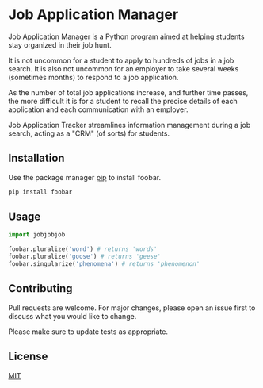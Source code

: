 # Job Application Manager

Job Application Manager is a Python program aimed at helping students stay organized in their job hunt.

It is not uncommon for a student to apply to hundreds of jobs in a job search. It is also not uncommon for an employer to take several weeks (sometimes months) to respond to a job application. 

As the number of total job applications increase, and further time passes, the more difficult it is for a student to recall the precise details of each application and each communication with an employer.

Job Application Tracker streamlines information management during a job search, acting as a "CRM" (of sorts) for students.


## Installation

Use the package manager [pip](https://pip.pypa.io/en/stable/) to install foobar.

```bash
pip install foobar
```

## Usage

```python
import jobjobjob

foobar.pluralize('word') # returns 'words'
foobar.pluralize('goose') # returns 'geese'
foobar.singularize('phenomena') # returns 'phenomenon'
```

## Contributing
Pull requests are welcome. For major changes, please open an issue first to discuss what you would like to change.

Please make sure to update tests as appropriate.

## License
[MIT](https://choosealicense.com/licenses/mit/)

